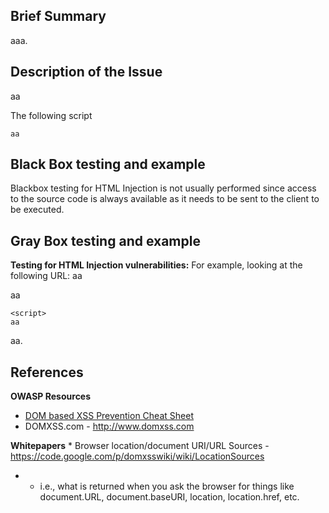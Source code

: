## Brief Summary

aaa.

## Description of the Issue

aa

The following script

```
aa
```

## Black Box testing and example

Blackbox testing for HTML Injection is not usually performed since
access to the source code is always available as it needs to be sent to
the client to be executed.

## Gray Box testing and example

**Testing for HTML Injection vulnerabilities:**
For example, looking at the following URL: aa

aa

    <script>
    aa

aa.

## References

**OWASP Resources**

  - [DOM based XSS Prevention Cheat
    Sheet](DOM_based_XSS_Prevention_Cheat_Sheet "wikilink")
  - DOMXSS.com - <http://www.domxss.com>

**Whitepapers**
\* Browser location/document URI/URL Sources -
<https://code.google.com/p/domxsswiki/wiki/LocationSources>

  -   - i.e., what is returned when you ask the browser for things like
        document.URL, document.baseURI, location, location.href, etc.